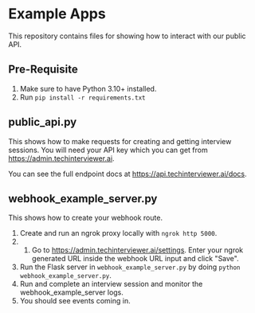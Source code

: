 # Example Apps

This repository contains files for showing how to interact with our public API.

## Pre-Requisite

1. Make sure to have Python 3.10+ installed.
2. Run `pip install -r requirements.txt`

## public_api.py

This shows how to make requests for creating and getting interview sessions. You will need your API key which you can get from https://admin.techinterviewer.ai.

You can see the full endpoint docs at https://api.techinterviewer.ai/docs.

## webhook_example_server.py

This shows how to create your webhook route. 
1. Create and run an ngrok proxy locally with `ngrok http 5000`. 
2. 1. Go to https://admin.techinterviewer.ai/settings. Enter your ngrok generated URL inside the webhook URL input and click "Save".
3. Run the Flask server in `webhook_example_server.py` by doing `python webhook_example_server.py`. 
4. Run and complete an interview session and monitor the webhook_example_server logs.
5. You should see events coming in. 